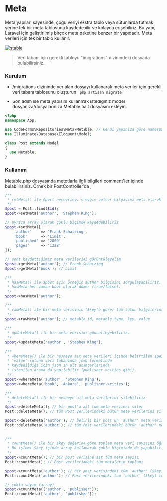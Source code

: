 # Meta
Meta yapıları sayesinde, çoğu veriyi ekstra tablo veya sütunlarda tutmak yerine tek bir meta tablosuna kaydedebilir ve kolayca erişebiliriz. Bu yapı, Laravel için geliştirilmiş birçok meta paketine benzer bir yapıdadır. Meta verileri için tek bir tablo kullanır.

[![stable](http://badges.github.io/stability-badges/dist/stable.svg)](http://github.com/badges/stability-badges)

> Veri tabanı için gerekli tabloyu "/migrations" dizinindeki dosyada bulabilirsiniz.

### Kurulum

* /migrations dizininde yer alan dosyayı kullanarak meta veriler için gerekli veri tabanı tablosunu oluşturun
``` php artisan migrate```

* Son adım ise meta yapısını kullanmak istediğiniz model dosyanıza/dosyalarınıza Metable trait dosyasını ekleyin.
```php
<?php
namespace App;

use CodeForms\Repositories\Meta\Metable; // kendi yapınıza göre namespace'i değiştirin
use Illuminate\Database\Eloquent\Model;

class Post extends Model
{
  use Metable;
}
```

### Kullanım
Metable.php dosyasında metotlarla ilgili bilgileri comment'ler içinde bulabilirsiniz. 
Örnek bir PostController'da ;
```php
/**
 * setMeta() ile $post nesnesine, örneğin author bilgisini meta olarak kaydediyoruz.
 */
$post = Post::find($id);
$post->setMeta('author', 'Stephen King');

// ayrıca array olarak çoklu biçimde kaydedebiliriz
$post->setMeta([
	'author'    => 'Frank Schatzing',
	'book'      => 'Limit',
	'published' => '2009'
	'pages'     => '1328'
]);

// sont kaydettiğimiz meta verilerini görüntüleyelim
$post->getMeta('author'); // Frank Schatzing
$post->getMeta('book'); // Limit

/**
 * hasMeta() ile $post için örneğin author bilgisini sorgulayabiliriz. 
 * hasMeta her zaman bool olarak döner (true/false).
 */
$post->hasMeta('author');
 
/**
 * rawMeta() ile bir meta verisinin ($key'e göre) tüm sütun bilgilerini alırız.
 */
$post->rawMeta('author'); // metable_id, metable_type, key, value
 
/**
 * updateMeta() ile bir meta verisini güncelleyebiliriz.
 */
$post->updateMeta('author', 'Stephen King');
 
/**
 * whereMeta() ile bir nesneye ait meta verileri içinde belirtilen spesifik bir $value'yu arayabiliriz.
 * 'value' sütunu veri tabanında json formatında 
 * kaydedildiği için json'ın alt anahtarlarında
 * istenilen arama da yapılabilir (publisher->cities gibi).
 */
$post->whereMeta('author', 'Stephen King');
$post->whereMeta('book', 'Ankara', 'publisher->cities');
 
/**
 * deleteMeta() ile bir nesneye ait meta verilerini silebiliriz
 */
$post->deleteMeta(); // bir post'a ait tüm meta verileri siler
Post::deleteMeta(); // tüm Post verilerindeki bütün meta verilerini siler

$post->deleteMeta('author'); // belirli bir post'un 'author' meta verisini siler
Post::deleteMeta('author'); // tüm Post verilerindeki bütün 'author' meta verilerini siler

 
/**
 * countMeta() ile bir $key değerine göre toplam meta veri sayısını öğreniriz.
 * Bu işlemi $key içinde array kullanarak çoklu biçiminde de yapabiliriz.
 */
$post->countMeta(); // bir post verisine ait tüm meta sayısı
Post::countMeta(); // Post verilerindeki tüm metaların toplamı

$post->countMeta('author'); // bir post verisindeki tüm 'author' ($key) toplamı
Post::countMeta('author'); // Post verilerindeki tüm 'author' ($key) toplamı

// çoklu sayım (array)
$post->countMeta(['author', 'publisher']); 
Post::countMeta(['author', 'publisher']);
```
